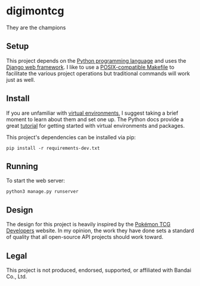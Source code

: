 # digimontcg
They are the champions

## Setup
This project depends on the [Python programming language](https://www.python.org/) and uses the [Django web framework](https://www.djangoproject.com/).
I like to use a [POSIX-compatible Makefile](https://pubs.opengroup.org/onlinepubs/9699919799.2018edition/utilities/make.html) to facilitate the various project operations but traditional commands will work just as well.

## Install
If you are unfamiliar with [virtual environments](https://docs.python.org/3/library/venv.html), I suggest taking a brief moment to learn about them and set one up.
The Python docs provide a great [tutorial](https://docs.python.org/3/tutorial/venv.html) for getting started with virtual environments and packages.

This project's dependencies can be installed via pip:
```
pip install -r requirements-dev.txt
```

## Running
To start the web server:
```
python3 manage.py runserver
```

## Design
The design for this project is heavily inspired by the [Pokémon TCG Developers](https://pokemontcg.io/) website.
In my opinion, the work they have done sets a standard of quality that all open-source API projects should work toward.

## Legal
This project is not produced, endorsed, supported, or affiliated with Bandai Co., Ltd.